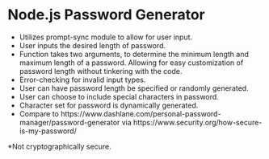 # Node.js Password Generator
<ul>
<li>Utilizes prompt-sync module to allow for user input.</li>
<li>User inputs the desired length of password.</li>
<li>Function takes two arguments, to determine the minimum length and maximum length of a password. Allowing for easy customization of password length without tinkering with the code.</li>
<li>Error-checking for invalid input types.</li>
<li>User can have password length be specified or randomly generated.</li>
<li>User can choose to include special characters in password.</li>
<li>Character set for password is dynamically generated.</li>
<li>Compare to https://www.dashlane.com/personal-password-manager/password-generator via https://www.security.org/how-secure-is-my-password/</li>
</ul>



*Not cryptographically secure.
